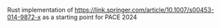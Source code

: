 Rust implementation of https://link.springer.com/article/10.1007/s00453-014-9872-x as a starting point for PACE 2024

